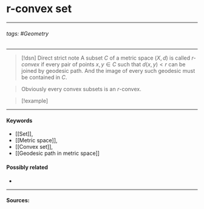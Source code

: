 # r-convex set
***
###### tags: #Geometry 
***
>[!dsn] Direct strict note
>A subset $C$ of a metric space $(X,d)$ is called *$r$-convex* if every pair of points $x,y\in C$ such that $d(x,y)<r$ can be joined by geodesic path. And the image of every such geodesic must be contained in $C$.

> Obviously every convex subsets is an $r$-convex.

>[!example] 
>
***
#### Keywords
- [[Set]],
- [[Metric space]],
- [[Convex set]],
- [[Geodesic path in metric space]]
#### Possibly related
- 
***
#### Sources: